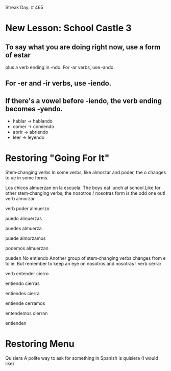 Streak Day: # 465

# New Lesson: School Castle 3
## To say what you are doing right now, use a form of estar
 plus a verb ending in ‑ndo. For ‑ar verbs, use ‑ando. 
## For ‑er and ‑ir verbs, use ‑iendo.​
## If there's a vowel before ‑iendo, the verb ending becomes ‑yendo.

* hablar → hablando
* comer → comiendo
* abrir → abriendo
* leer → leyendo
   
 
 
 

# Restoring "Going For It"
Stem‑changing verbs 
In some verbs, like almorzar and poder, the o changes to ue in some forms. 

Los chicos almuerzan en la escuela.​
The boys eat lunch at school.​
Like for other stem‑changing
 verbs, the nosotros
  / nosotras
 form is the odd one out!​
verb
 almorzar
	
verb
 poder
almuerzo
	
puedo
almuerzas
	
puedes
almuerza
	
puede
almorzamos
	
podemos
almuerzan
	
pueden
No entiendo
Another group of stem‑changing
 verbs changes from e to ie. But remember to keep an eye on nosotros
 and nosotras
!
verb
 cerrar
	
verb
 entender
cierro
	
entiendo
cierras
	
entiendes
cierra
	
entiende
cerramos
	
entendemos
cierran
	
entienden 

# Restoring Menu
Quisiera
A polite way to ask for something in Spanish is quisiera (I would like) 
